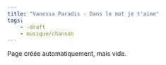 ```yaml
---
title: "Vanessa Paradis - Dans le mot je t'aime"
tags:
    - -draft
    - musique/chanson
---
```


Page créée automatiquement, mais vide.

